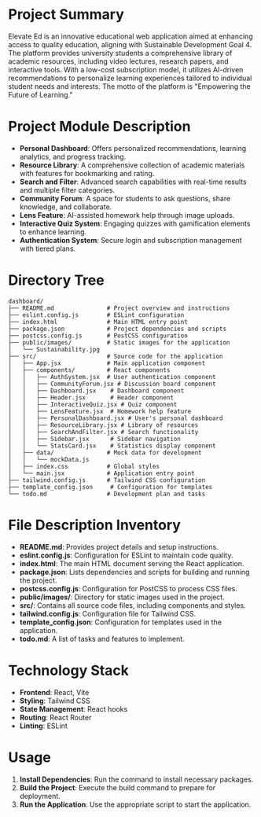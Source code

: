 # Project Summary
Elevate Ed is an innovative educational web application aimed at enhancing access to quality education, aligning with Sustainable Development Goal 4. The platform provides university students a comprehensive library of academic resources, including video lectures, research papers, and interactive tools. With a low-cost subscription model, it utilizes AI-driven recommendations to personalize learning experiences tailored to individual student needs and interests. The motto of the platform is "Empowering the Future of Learning."

# Project Module Description
- **Personal Dashboard**: Offers personalized recommendations, learning analytics, and progress tracking.
- **Resource Library**: A comprehensive collection of academic materials with features for bookmarking and rating.
- **Search and Filter**: Advanced search capabilities with real-time results and multiple filter categories.
- **Community Forum**: A space for students to ask questions, share knowledge, and collaborate.
- **Lens Feature**: AI-assisted homework help through image uploads.
- **Interactive Quiz System**: Engaging quizzes with gamification elements to enhance learning.
- **Authentication System**: Secure login and subscription management with tiered plans.

# Directory Tree
```
dashboard/
├── README.md               # Project overview and instructions
├── eslint.config.js        # ESLint configuration
├── index.html              # Main HTML entry point
├── package.json            # Project dependencies and scripts
├── postcss.config.js       # PostCSS configuration
├── public/images/          # Static images for the application
│   └── Sustainability.jpg
├── src/                    # Source code for the application
│   ├── App.jsx             # Main application component
│   ├── components/         # React components
│   │   ├── AuthSystem.jsx  # User authentication component
│   │   ├── CommunityForum.jsx # Discussion board component
│   │   ├── Dashboard.jsx    # Dashboard component
│   │   ├── Header.jsx       # Header component
│   │   ├── InteractiveQuiz.jsx # Quiz component
│   │   ├── LensFeature.jsx  # Homework help feature
│   │   ├── PersonalDashboard.jsx # User's personal dashboard
│   │   ├── ResourceLibrary.jsx # Library of resources
│   │   ├── SearchAndFilter.jsx # Search functionality
│   │   ├── Sidebar.jsx      # Sidebar navigation
│   │   └── StatsCard.jsx    # Statistics display component
│   ├── data/               # Mock data for development
│   │   └── mockData.js
│   ├── index.css           # Global styles
│   └── main.jsx            # Application entry point
├── tailwind.config.js      # Tailwind CSS configuration
├── template_config.json     # Configuration for templates
└── todo.md                 # Development plan and tasks
```

# File Description Inventory
- **README.md**: Provides project details and setup instructions.
- **eslint.config.js**: Configuration for ESLint to maintain code quality.
- **index.html**: The main HTML document serving the React application.
- **package.json**: Lists dependencies and scripts for building and running the project.
- **postcss.config.js**: Configuration for PostCSS to process CSS files.
- **public/images/**: Directory for static images used in the project.
- **src/**: Contains all source code files, including components and styles.
- **tailwind.config.js**: Configuration file for Tailwind CSS.
- **template_config.json**: Configuration for templates used in the application.
- **todo.md**: A list of tasks and features to implement.

# Technology Stack
- **Frontend**: React, Vite
- **Styling**: Tailwind CSS
- **State Management**: React hooks
- **Routing**: React Router
- **Linting**: ESLint

# Usage
1. **Install Dependencies**: Run the command to install necessary packages.
2. **Build the Project**: Execute the build command to prepare for deployment.
3. **Run the Application**: Use the appropriate script to start the application.
